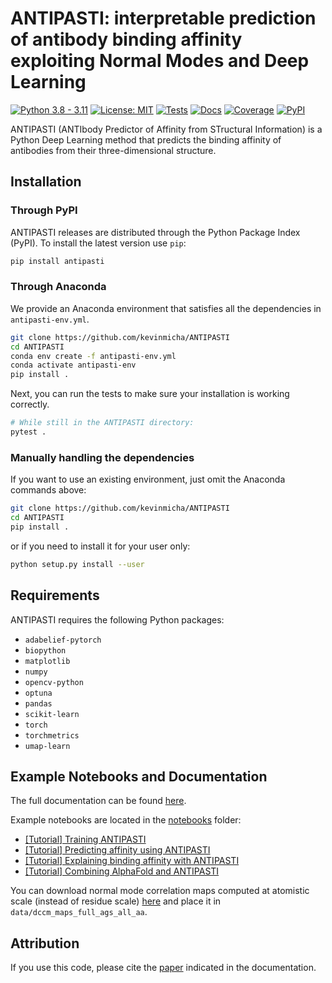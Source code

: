 # ANTIPASTI: interpretable prediction of antibody binding affinity exploiting Normal Modes and Deep Learning

[![Python 3.8 - 3.11](https://img.shields.io/badge/Python-3.8%20--%203.11-blue)](https://www.python.org/downloads/release/python-3113/)
[![License: MIT](https://img.shields.io/badge/license-MIT-green)](https://opensource.org/license/mit/)
[![Tests](https://github.com/kevinmicha/ANTIPASTI/actions/workflows/tests.yml/badge.svg)](https://github.com/kevinmicha/ANTIPASTI/actions/workflows/tests.yml)
[![Docs](https://github.com/kevinmicha/ANTIPASTI/actions/workflows/documentation.yml/badge.svg)](https://kevinmicha.github.io/ANTIPASTI/index.html)
[![Coverage](https://codecov.io/gh/kevinmicha/ANTIPASTI/branch/main/graph/badge.svg?token=GJCV2H7L1J)](https://codecov.io/gh/kevinmicha/ANTIPASTI)
[![PyPI](https://img.shields.io/pypi/v/antipasti)](https://pypi.org/project/ANTIPASTI/)

ANTIPASTI (ANTIbody Predictor of Affinity from STructural Information) is a Python Deep Learning method that predicts the binding affinity of antibodies from their three-dimensional structure.

## Installation 

### Through PyPI

ANTIPASTI releases are distributed through the Python Package Index (PyPI). To install the latest version use `pip`:

```bash
pip install antipasti
```

### Through Anaconda
We provide an Anaconda environment that satisfies all the dependencies in `antipasti-env.yml`. 
```bash
git clone https://github.com/kevinmicha/ANTIPASTI
cd ANTIPASTI
conda env create -f antipasti-env.yml
conda activate antipasti-env
pip install .
```

Next, you can run the tests to make sure your installation is working correctly.

```bash
# While still in the ANTIPASTI directory:
pytest . 
```

### Manually handling the dependencies
If you want to use an existing environment, just omit the Anaconda commands above:
```bash
git clone https://github.com/kevinmicha/ANTIPASTI
cd ANTIPASTI
pip install .
```

or if you need to install it for your user only: 
```bash
python setup.py install --user 
```

## Requirements 

ANTIPASTI requires the following Python packages: 
* `adabelief-pytorch`
* `biopython`
* `matplotlib`
* `numpy`
* `opencv-python`
* `optuna`
* `pandas`
* `scikit-learn`
* `torch`
* `torchmetrics`
* `umap-learn`
    


## Example Notebooks and Documentation
The full documentation can be found [here](https://kevinmicha.github.io/ANTIPASTI/). 

Example notebooks are located in the [notebooks](https://github.com/kevinmicha/ANTIPASTI/tree/main/notebooks) folder:
* [[Tutorial] Training ANTIPASTI](https://github.com/kevinmicha/ANTIPASTI/blob/main/notebooks/%5BTutorial%5D%20Training%20ANTIPASTI.ipynb)
* [[Tutorial] Predicting affinity using ANTIPASTI](https://github.com/kevinmicha/ANTIPASTI/blob/main/notebooks/%5BTutorial%5D%20Predicting%20affinity%20using%20ANTIPASTI.ipynb)
* [[Tutorial] Explaining binding affinity with ANTIPASTI](https://github.com/kevinmicha/ANTIPASTI/blob/main/notebooks/%5BTutorial%5D%20Explaining%20binding%20affinity%20with%20ANTIPASTI.ipynb)
* [[Tutorial] Combining AlphaFold and ANTIPASTI](https://github.com/kevinmicha/ANTIPASTI/blob/main/notebooks/%5BTutorial%5D%20Combining%20AlphaFold%20and%20ANTIPASTI.ipynb)

You can download normal mode correlation maps computed at atomistic scale (instead of residue scale) [here](https://drive.google.com/drive/folders/1E8-GwQq9GHBE0A6r2t8dblAzP7qf0seQ?usp=sharing) and place it in `data/dccm_maps_full_ags_all_aa`.

## Attribution

If you use this code, please cite the [paper](https://kevinmicha.github.io/ANTIPASTI/citing.html) indicated in the documentation.